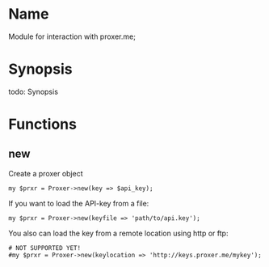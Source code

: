 # Name

Module for interaction with proxer.me;

# Synopsis

todo: Synopsis 

# Functions

## new

Create a proxer object

    my $prxr = Proxer->new(key => $api_key);
    

If you want to load the API-key from a file:

    my $prxr = Proxer->new(keyfile => 'path/to/api.key');
    

You also can load the key from a remote location using http or ftp:

    # NOT SUPPORTED YET!
    #my $prxr = Proxer->new(keylocation => 'http://keys.proxer.me/mykey');
